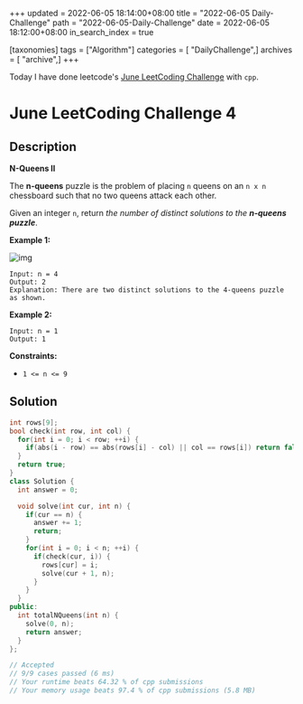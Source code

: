 +++
updated = 2022-06-05 18:14:00+08:00
title = "2022-06-05 Daily-Challenge"
path = "2022-06-05-Daily-Challenge"
date = 2022-06-05 18:12:00+08:00
in_search_index = true

[taxonomies]
tags = ["Algorithm"]
categories = [ "DailyChallenge",]
archives = [ "archive",]
+++

Today I have done leetcode's [June LeetCoding Challenge](https://leetcode.com/problems/n-queens-ii/) with `cpp`.

<!-- more -->

# June LeetCoding Challenge 4

## Description

**N-Queens II**

The **n-queens** puzzle is the problem of placing `n` queens on an `n x n` chessboard such that no two queens attack each other.

Given an integer `n`, return *the number of distinct solutions to the **n-queens puzzle***.

 

**Example 1:**

![img](https://assets.leetcode.com/uploads/2020/11/13/queens.jpg)

```
Input: n = 4
Output: 2
Explanation: There are two distinct solutions to the 4-queens puzzle as shown.
```

**Example 2:**

```
Input: n = 1
Output: 1
```

 

**Constraints:**

- `1 <= n <= 9`

## Solution

``` cpp
int rows[9];
bool check(int row, int col) {
  for(int i = 0; i < row; ++i) {
    if(abs(i - row) == abs(rows[i] - col) || col == rows[i]) return false;
  }
  return true;
}
class Solution {
  int answer = 0;

  void solve(int cur, int n) {
    if(cur == n) {
      answer += 1;
      return;
    }
    for(int i = 0; i < n; ++i) {
      if(check(cur, i)) {
        rows[cur] = i;
        solve(cur + 1, n);
      }
    }
  }
public:
  int totalNQueens(int n) {
    solve(0, n);
    return answer;
  }
};

// Accepted
// 9/9 cases passed (6 ms)
// Your runtime beats 64.32 % of cpp submissions
// Your memory usage beats 97.4 % of cpp submissions (5.8 MB)
```
